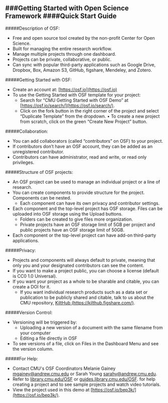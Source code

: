 ###Getting Started with Open Science Framework
####Quick Start Guide
---#####Description of OSF:* Free and open source tool created by the non-profit Center for Open Science.* Built for managing the entire research workflow.* Manage multiple projects through one dashboard.* Projects can be private, collaborative, or public.* Can sync with popular third-party applications such as Google Drive, Dropbox, Box, Amazon S3, GitHub, figshare, Mendeley, and Zotero.#####Getting Started with OSF:	* Create an account at: [https://osf.io](https://osf.io)* To use the Getting Started with OSF template for your project:
	- Search for “CMU Getting Started with OSF Demo” at [https://osf.io/search/](https://osf.io/search/).
	- Click on the fork button in the right corner of the project and select “Duplicate Template” from the dropdown.•	To create a new project from scratch, click on the green “Create New Project” button.#####Collaboration:* You can add collaborators (called “contributors” on OSF) to your project. * If contributors don’t have an OSF account, they can be added as an unregistered contributor.* Contributors can have administrator, read and write, or read only privileges.#####Structure of OSF projects:* An OSF project can be used to manage an individual project or a line of research.* You can create components to provide structure for the project. Components can be nested.	- Each component can have its own privacy and contributor settings.* Each component and the top-level project has OSF storage. Files can be uploaded into OSF storage using the Upload buttons. 	- Folders can be created to give files more organization.
	- Private projects have an OSF storage limit of 5GB per project and public projects have an OSF storage limit of 50GB. * Each component or the top-level project can have add-on third-party applications.#####Privacy:* Projects and components will always default to private, meaning that only you and your designated contributors can see the content.* If you want to make a project public, you can choose a license (default is CC0 1.0 Universal). * If you want your project as a whole to be sharable and citable, you can create a DOI for it. 	- If you want individual research products such as a data set or publication to be publicly shared and citable, talk to us about the CMU repository, [KiltHub (https://kilthub.figshare.com/)](https://kilthub.figshare.com/).#####Version Control:* Versioning will be triggered by:	- Uploading a new version of a document with the same filename from your computer
	- Editing a file directly in OSF* To see versions of a file, click on Files in the Dashboard Menu and see the version column.#####For Help:* Contact CMU's OSF Coordinators Melanie Gainey [mgainey@andrew.cmu.edu](mailto:mgainey@andrew.cmu.edu) or Sarah Young [sarahy@andrew.cmu.edu](mailto:sarahy@andrew.cmu.edu).* Refer to [library.cmu.edu/OSF](https://library.cmu.edu/OSF/) or [guides.library.cmu.edu/OSF](https://guides.library.cmu.edu/OSF). for help creating a project and to see sample projects and watch video tutorials.* View the project used in this demo at [https://osf.io/bep3k/](https://osf.io/bep3k/). 
